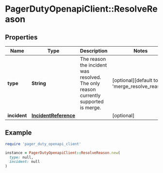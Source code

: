 # PagerDutyOpenapiClient::ResolveReason

## Properties

| Name | Type | Description | Notes |
| ---- | ---- | ----------- | ----- |
| **type** | **String** | The reason the incident was resolved. The only reason currently supported is merge. | [optional][default to &#39;merge_resolve_reason&#39;] |
| **incident** | [**IncidentReference**](IncidentReference.md) |  | [optional] |

## Example

```ruby
require 'pager_duty_openapi_client'

instance = PagerDutyOpenapiClient::ResolveReason.new(
  type: null,
  incident: null
)
```

